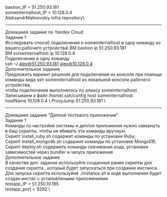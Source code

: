 bastion_IP = 51.250.93.181\
someinternalhost_IP = 10.128.0.4\
AleksandrMalinovskiy Infra repository\ 
________________
Домашнее задание по Yandex Cloud\
Задание 1 \
Исследовать способ подключения к someinternalhost в одну команду из вашего рабочего устройства\ 
ВМ bastion ip 51.250.93.181 \
ВМ someinternalhost ip 10.128.0.4 \
Подключение в одну команду \
ssh -J alex@51.250.93.181 alex@10.128.0.4 \
Дополнительное задание \
Предложить вариант решения для подключения из консоли при помощи команды вида ssh someinternalhost из локальной консоли рабочего устройства, \
чтобы подключение выполнялось по алиасу someinternalhost \
Записываем а файл /home/.ssh/config 
host someinternalhost\
hostName 10.128.0.4 \ 
ProxyJump 51.250.93.181 \
_______________
Домашнее задание "Деплой тестового приложения"\
Задание 1\
Команды по настройке системы и деплоя приложения нужно завернуть в баш скрипты, чтобы не вбивать эти команды вручную.\
Скрипт install_ruby.sh содержит команды по установке Ruby;\
Скрипт install_mongodb.sh содержит команды по установке MongoDB;\
Скрипт deploy.sh содержить команды скачивания кода, установки зависимостей через bundler и запуск приложения\
Дополнительное задание\
В качестве доп. задания используйте созданные ранее скрипты для создания скрипта , который будет запускаться при создании инстанса.\
Для запуска скрипта используйне ./instance.sh в ходе выполнения будет создан инстас с установлеными приложениями\
testapp_IP = 51.250.10.185 \
testapp_port = 9292 \

